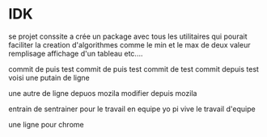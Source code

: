 # IDK
se projet conssite a crée un package avec tous les utilitaires qui pourait faciliter la creation d'algorithmes comme
le min et le max de deux valeur remplisage affichage d'un tableau etc....


commit de puis test
commit de puis test 
commit de test 
commit depuis test 
voisi une putain de ligne 

une autre de ligne depuos mozila
modifier depuis mozila 

entrain de sentrainer pour le travail en equipe 
yo pi vive le travail d'equipe 

une ligne pour chrome 
